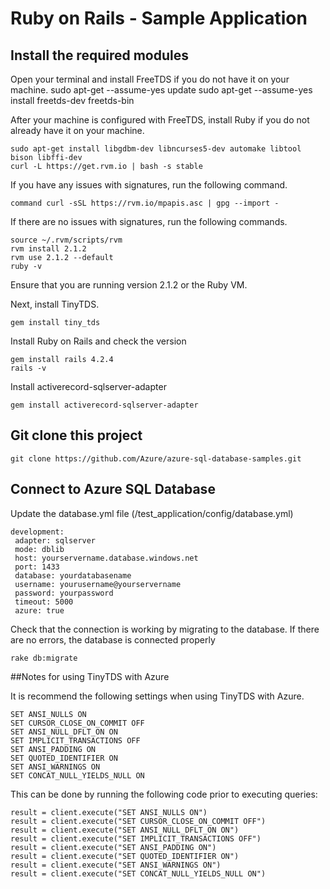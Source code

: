 # Ruby on Rails - Sample Application

## Install the required modules

Open your terminal and install FreeTDS if you do not have it on your machine.
    sudo apt-get --assume-yes update 
    sudo apt-get --assume-yes install freetds-dev freetds-bin

After your machine is configured with FreeTDS, install Ruby if you do not already have it on your machine.
    
    sudo apt-get install libgdbm-dev libncurses5-dev automake libtool bison libffi-dev 
    curl -L https://get.rvm.io | bash -s stable

If you have any issues with signatures, run the following command.

    command curl -sSL https://rvm.io/mpapis.asc | gpg --import - 

If there are no issues with signatures, run the following commands.  

    source ~/.rvm/scripts/rvm 
    rvm install 2.1.2 
    rvm use 2.1.2 --default 
    ruby -v 

Ensure that you are running version 2.1.2 or the Ruby VM.

Next, install TinyTDS.

    gem install tiny_tds
  
Install Ruby on Rails and check the version

    gem install rails 4.2.4 
    rails -v

Install activerecord-sqlserver-adapter

    gem install activerecord-sqlserver-adapter

## Git clone this project 

    git clone https://github.com/Azure/azure-sql-database-samples.git

## Connect to Azure SQL Database
  
Update the database.yml file (/test_application/config/database.yml)

    development:
     adapter: sqlserver
     mode: dblib 
     host: yourservername.database.windows.net
     port: 1433
     database: yourdatabasename
     username: yourusername@yourservername
     password: yourpassword
     timeout: 5000
     azure: true

Check that the connection is working by migrating to the database. If there are no errors, the database is connected properly
    
    rake db:migrate

##Notes for using TinyTDS with Azure

It is recommend the following settings when using TinyTDS with Azure.

	SET ANSI_NULLS ON
	SET CURSOR_CLOSE_ON_COMMIT OFF
	SET ANSI_NULL_DFLT_ON ON
	SET IMPLICIT_TRANSACTIONS OFF
	SET ANSI_PADDING ON
	SET QUOTED_IDENTIFIER ON
	SET ANSI_WARNINGS ON
	SET CONCAT_NULL_YIELDS_NULL ON
	
This can be done by running the following code prior to executing queries:

	result = client.execute("SET ANSI_NULLS ON")
	result = client.execute("SET CURSOR_CLOSE_ON_COMMIT OFF")
	result = client.execute("SET ANSI_NULL_DFLT_ON ON")
	result = client.execute("SET IMPLICIT_TRANSACTIONS OFF")
	result = client.execute("SET ANSI_PADDING ON")
	result = client.execute("SET QUOTED_IDENTIFIER ON")
	result = client.execute("SET ANSI_WARNINGS ON")
	result = client.execute("SET CONCAT_NULL_YIELDS_NULL ON")
